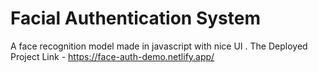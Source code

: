 # Facial Authentication System
A face recognition model made in javascript with nice UI
. The Deployed Project Link - https://face-auth-demo.netlify.app/
